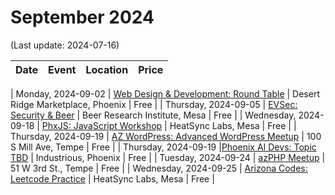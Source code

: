 # September 2024

(Last update: 2024-07-16)

| Date | Event | Location | Price |
| ---- | ----- | -------- | ----- |

| Monday, 2024-09-02 | [Web Design & Development: Round Table](https://www.meetup.com/webdesignersdevelopers/events/wdnrjtygcmbdb/) | Desert Ridge Marketplace, Phoenix | Free |
| Thursday, 2024-09-05 | [EVSec: Security & Beer](https://www.meetup.com/evsecaz/events/300789251/) | Beer Research Institute, Mesa | Free |
| Wednesday, 2024-09-18 | [PhxJS: JavaScript Workshop](https://www.meetup.com/phoenix-javascript/events/nvncmtygcmbxb/) | HeatSync Labs, Mesa | Free |
| Thursday, 2024-09-19 | [AZ WordPress: Advanced WordPress Meetup](https://www.meetup.com/arizona-wordpress-group/events/wcbfmtygcmbzb/) | 100 S Mill Ave, Tempe | Free |
| Thursday, 2024-09-19 |[Phoenix AI Devs: Topic TBD](https://www.meetup.com/phx-ai-devs/events/301977724/) | Industrious, Phoenix | Free |
| Tuesday, 2024-09-24 | [azPHP Meetup](https://www.meetup.com/azphpug/events/vqdnltygcmbgc/) | 51 W 3rd St., Tempe | Free |
| Wednesday, 2024-09-25 | [Arizona Codes: Leetcode Practice](https://www.meetup.com/arizona-codes/) | HeatSync Labs, Mesa | Free |
